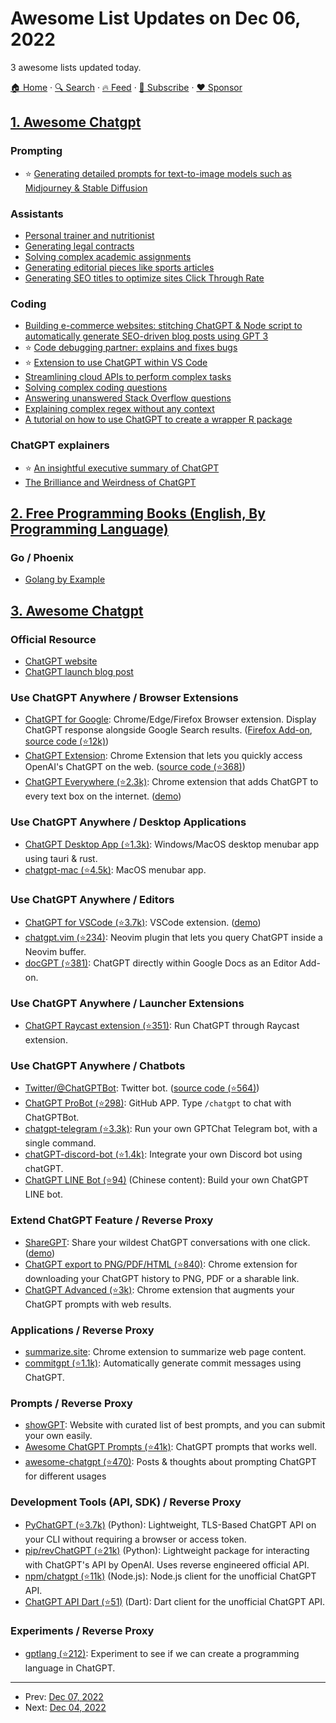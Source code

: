 # Awesome List Updates on Dec 06, 2022

3 awesome lists updated today.

[🏠 Home](/README.md) · [🔍 Search](https://www.trackawesomelist.com/search/) · [🔥 Feed](https://www.trackawesomelist.com/rss.xml) · [📮 Subscribe](https://trackawesomelist.us17.list-manage.com/subscribe?u=d2f0117aa829c83a63ec63c2f&id=36a103854c) · [❤️  Sponsor](https://github.com/sponsors/theowenyoung)



## [1. Awesome Chatgpt](/content/saharmor/awesome-chatgpt/README.md)

### Prompting

*   ⭐️ [Generating detailed prompts for text-to-image models such as Midjourney & Stable Diffusion](https://twitter.com/guyp/status/1598020781065527296)

### Assistants

*   [Personal trainer and nutritionist](https://twitter.com/anothercohen/status/1599531037570502656)
*   [Generating legal contracts](https://twitter.com/atri_life/status/1599506327461859328)
*   [Solving complex academic assignments](https://twitter.com/abhnvx/status/1598258353196929024)
*   [Generating editorial pieces like sports articles](https://twitter.com/geovedi/status/1599572163799183360)
*   [Generating SEO titles to optimize sites Click Through Rate](https://twitter.com/tejas3732/status/1599094776292573184)

### Coding

*   [Building e-commerce websites: stitching ChatGPT & Node script to automatically generate SEO-driven blog posts using GPT 3](https://twitter.com/giladrom/status/1599617326290468864)
*   ⭐️ [Code debugging partner: explains and fixes bugs](https://twitter.com/amasad/status/1598042665375105024)
*   ⭐️ [Extension to use ChatGPT within VS Code](https://twitter.com/marcelpociot/status/1599180144551526400)
*   [Streamlining cloud APIs to perform complex tasks](https://twitter.com/amasad/status/1598089698534395924)
*   [Solving complex coding questions](https://twitter.com/goodside/status/1598129631609380864)
*   [Answering unanswered Stack Overflow questions](https://twitter.com/htmleverything/status/1599443014153224193)
*   [Explaining complex regex without any context](https://twitter.com/jwblackwell/status/1598090447854792705)
*   [A tutorial on how to use ChatGPT to create a wrapper R package](https://twitter.com/IsinAltinkaya/status/1599440535529623552)

### ChatGPT explainers

*   ⭐️ [An insightful executive summary of ChatGPT](https://twitter.com/swyx/status/1599189032529178624)
*   [The Brilliance and Weirdness of ChatGPT](https://www.nytimes.com/2022/12/05/technology/chatgpt-ai-twitter.html)

## [2. Free Programming Books (English, By Programming Language)](/content/EbookFoundation/free-programming-books/README.md)

### Go / Phoenix

*   [Golang by Example](https://golangbyexample.com)

## [3. Awesome Chatgpt](/content/Kamigami55/awesome-chatgpt/README.md)

### Official Resource

*   [ChatGPT website](https://chat.openai.com/)
*   [ChatGPT launch blog post](https://openai.com/blog/chatgpt/)

### Use ChatGPT Anywhere / Browser Extensions

*   [ChatGPT for Google](https://chrome.google.com/webstore/detail/chatgpt-for-google/jgjaeacdkonaoafenlfkkkmbaopkbilf): Chrome/Edge/Firefox Browser extension. Display ChatGPT response alongside Google Search results. ([Firefox Add-on](https://addons.mozilla.org/en-US/firefox/addon/chatgpt-for-google/), [source code (⭐12k)](https://github.com/wong2/chat-gpt-google-extension))
*   [ChatGPT Extension](https://chrome.google.com/webstore/detail/chatgpt-chrome-extension/cdjifpfganmhoojfclednjdnnpooaojb): Chrome Extension that lets you quickly access OpenAI's ChatGPT on the web. ([source code (⭐368)](https://github.com/kazuki-sf/ChatGPT_Extension))
*   [ChatGPT Everywhere (⭐2.3k)](https://github.com/gragland/chatgpt-everywhere): Chrome extension that adds ChatGPT to every text box on the internet. ([demo](https://twitter.com/gabe_ragland/status/1599466486422470656))

### Use ChatGPT Anywhere / Desktop Applications

*   [ChatGPT Desktop App (⭐1.3k)](https://github.com/sonnylazuardi/chatgpt-desktop): Windows/MacOS desktop menubar app using tauri & rust.
*   [chatgpt-mac (⭐4.5k)](https://github.com/vincelwt/chatgpt-mac): MacOS menubar app.

### Use ChatGPT Anywhere / Editors

*   [ChatGPT for VSCode (⭐3.7k)](https://github.com/mpociot/chatgpt-vscode): VSCode extension. ([demo](https://twitter.com/marcelpociot/status/1599180144551526400))
*   [chatgpt.vim (⭐234)](https://github.com/terror/chatgpt.nvim): Neovim plugin that lets you query ChatGPT inside a Neovim buffer.
*   [docGPT (⭐381)](https://github.com/cesarhuret/docGPT): ChatGPT directly within Google Docs as an Editor Add-on.

### Use ChatGPT Anywhere / Launcher Extensions

*   [ChatGPT Raycast extension (⭐351)](https://github.com/abielzulio/chatgpt-raycast): Run ChatGPT through Raycast extension.

### Use ChatGPT Anywhere / Chatbots

*   [Twitter/@ChatGPTBot](https://twitter.com/ChatGPTBot): Twitter bot. ([source code (⭐564)](https://github.com/transitive-bullshit/chatgpt-twitter-bot))
*   [ChatGPT ProBot (⭐298)](https://github.com/oceanlvr/ChatGPTBot): GitHub APP. Type `/chatgpt` to chat with ChatGPTBot.
*   [chatgpt-telegram (⭐3.3k)](https://github.com/m1guelpf/chatgpt-telegram): Run your own GPTChat Telegram bot, with a single command.
*   [chatGPT-discord-bot (⭐1.4k)](https://github.com/Zero6992/chatGPT-discord-bot): Integrate your own Discord bot using chatGPT.
*   [ChatGPT LINE Bot (⭐94)](https://github.com/isdaviddong/chatGPTLineBot) (Chinese content): Build your own ChatGPT LINE bot.

### Extend ChatGPT Feature / Reverse Proxy

*   [ShareGPT](https://sharegpt.com/): Share your wildest ChatGPT conversations with one click. ([demo](https://twitter.com/steventey/status/1599816553490366464))
*   [ChatGPT export to PNG/PDF/HTML (⭐840)](https://github.com/liady/ChatGPT-pdf): Chrome extension for downloading your ChatGPT history to PNG, PDF or a sharable link.
*   [ChatGPT Advanced (⭐3k)](https://github.com/qunash/chatgpt-advanced): Chrome extension that augments your ChatGPT prompts with web results.

### Applications / Reverse Proxy

*   [summarize.site](https://chrome.google.com/webstore/detail/summarize/lmhkmibdclhibdooglianggbnhcbcjeh): Chrome extension to summarize web page content.
*   [commitgpt (⭐1.1k)](https://github.com/RomanHotsiy/commitgpt): Automatically generate commit messages using ChatGPT.

### Prompts / Reverse Proxy

*   [showGPT](https://showgpt.co/): Website with curated list of best prompts, and you can submit your own easily.
*   [Awesome ChatGPT Prompts (⭐41k)](https://github.com/f/awesome-chatgpt-prompts): ChatGPT prompts that works well.
*   [awesome-chatgpt (⭐470)](https://github.com/saharmor/awesome-chatgpt): Posts & thoughts about prompting ChatGPT for different usages

### Development Tools (API, SDK) / Reverse Proxy

*   [PyChatGPT (⭐3.7k)](https://github.com/rawandahmad698/PyChatGPT) (Python): Lightweight, TLS-Based ChatGPT API on your CLI without requiring a browser or access token.
*   [pip/revChatGPT (⭐21k)](https://github.com/acheong08/ChatGPT) (Python): Lightweight package for interacting with ChatGPT's API by OpenAI. Uses reverse engineered official API.
*   [npm/chatgpt (⭐11k)](https://github.com/transitive-bullshit/chatgpt-api) (Node.js): Node.js client for the unofficial ChatGPT API.
*   [ChatGPT API Dart (⭐51)](https://github.com/MisterJimson/chatgpt_api_dart) (Dart): Dart client for the unofficial ChatGPT API.

### Experiments / Reverse Proxy

*   [gptlang (⭐212)](https://github.com/forrestchang/gptlang): Experiment to see if we can create a programming language in ChatGPT.

---

- Prev: [Dec 07, 2022](/content/2022/12/07/README.md)
- Next: [Dec 04, 2022](/content/2022/12/04/README.md)